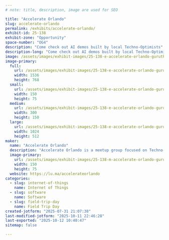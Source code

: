 ```yaml
---
# note: title, description, image are used for SEO

title: "Accelerate Orlando"
slug: accelerate-orlando
permalink: /exhibits/accelerate-orlando/
exhibit-id: 25-138
exhibit-zone: "Opportunity"
space-number: "OG4"
description: "Come check out AI demos built by local Techno-Optimists"
description-long: "Come check out AI demos built by local Techno-Optimists.  We'll display some of the latest capabilities of AI including incorporating voice and live data into experiences that bring out our creativity."
image: /assets/images/exhibit-images/25-138-e-accelerate-orlando-guruthrill-an-inspiring-image-of-a-modern-downtown-orlando-incl-bf0e596b-46ba-4293-80e6-666a675fa46b-2514-300x150.png
image-primary: 
  full:
    url: /assets/images/exhibit-images/25-138-e-accelerate-orlando-guruthrill-an-inspiring-image-of-a-modern-downtown-orlando-incl-bf0e596b-46ba-4293-80e6-666a675fa46b-2514-full.png
    width: 1536
    height: 768
  small:
    url: /assets/images/exhibit-images/25-138-e-accelerate-orlando-guruthrill-an-inspiring-image-of-a-modern-downtown-orlando-incl-bf0e596b-46ba-4293-80e6-666a675fa46b-2514-150x75.png
    width: 150
    height: 75
  medium:
    url: /assets/images/exhibit-images/25-138-e-accelerate-orlando-guruthrill-an-inspiring-image-of-a-modern-downtown-orlando-incl-bf0e596b-46ba-4293-80e6-666a675fa46b-2514-300x150.png
    width: 300
    height: 150
  large:
    url: /assets/images/exhibit-images/25-138-e-accelerate-orlando-guruthrill-an-inspiring-image-of-a-modern-downtown-orlando-incl-bf0e596b-46ba-4293-80e6-666a675fa46b-2514-1024x512.png
    width: 1024
    height: 512
maker: 
  name: "Accelerate Orlando"
  description: "Accelerate Orlando is a meetup group focused on Techno-Optimism, we're a part of Orlando Devs, a 503c catering to the Orlando Developer Community."
  image-primary:
    url: /assets/images/exhibit-images/25-138-m-accelerate-orlando-guruthrill-an-inspiring-image-of-a-modern-downtown-orlando-incl-bf0e596b-46ba-4293-80e6-666a675fa46b-300x150.png
    width: 150
    height: 75
  website: https://lu.ma/accelerateorlando
categories: 
  - slug: internet-of-things
    name: Internet of Things
  - slug: software
    name: Software
  - slug: field-trip-day
    name: Field Trip Day
created-jotform: "2025-07-31 21:07:38"
last-modified-jotform: "2025-10-11 22:46:28"
last-exported: "2025-10-12 10:40:47"
sitemap: false

---
```

